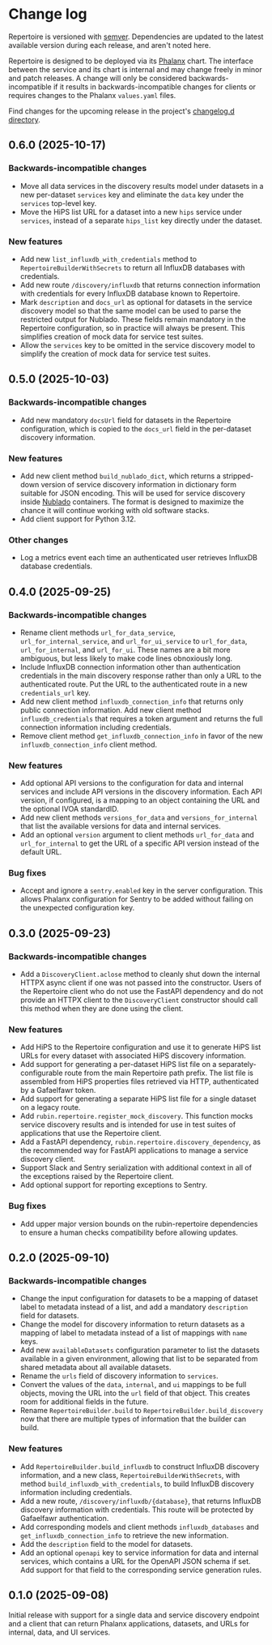 # Change log

Repertoire is versioned with [semver](https://semver.org/).
Dependencies are updated to the latest available version during each release, and aren't noted here.

Repertoire is designed to be deployed via its [Phalanx](https://phalanx.lsst.io/) chart.
The interface between the service and its chart is internal and may change freely in minor and patch releases.
A change will only be considered backwards-incompatible if it results in backwards-incompatible changes for clients or requires changes to the Phalanx `values.yaml` files.

Find changes for the upcoming release in the project's [changelog.d directory](https://github.com/lsst-sqre/repertoire/tree/main/changelog.d/).

<!-- scriv-insert-here -->

<a id='changelog-0.6.0'></a>
## 0.6.0 (2025-10-17)

### Backwards-incompatible changes

- Move all data services in the discovery results model under datasets in a new per-dataset `services` key and eliminate the `data` key under the `services` top-level key.
- Move the HiPS list URL for a dataset into a new `hips` service under `services`, instead of a separate `hips_list` key directly under the dataset.

### New features

- Add new `list_influxdb_with_credentials` method to `RepertoireBuilderWithSecrets` to return all InfluxDB databases with credentials.
- Add new route `/discovery/influxdb` that returns connection information with credentials for every InfluxDB database known to Repertoire.
- Mark `description` and `docs_url` as optional for datasets in the service discovery model so that the same model can be used to parse the restricted output for Nublado. These fields remain mandatory in the Repertoire configuration, so in practice will always be present. This simplifies creation of mock data for service test suites.
- Allow the `services` key to be omitted in the service discovery model to simplify the creation of mock data for service test suites.

<a id='changelog-0.5.0'></a>
## 0.5.0 (2025-10-03)

### Backwards-incompatible changes

- Add new mandatory `docsUrl` field for datasets in the Repertoire configuration, which is copied to the `docs_url` field in the per-dataset discovery information.

### New features

- Add new client method `build_nublado_dict`, which returns a stripped-down version of service discovery information in dictionary form suitable for JSON encoding. This will be used for service discovery inside [Nublado](https://nublado.lsst.io/) containers. The format is designed to maximize the chance it will continue working with old software stacks.
- Add client support for Python 3.12.

### Other changes

- Log a metrics event each time an authenticated user retrieves InfluxDB database credentials.

<a id='changelog-0.4.0'></a>
## 0.4.0 (2025-09-25)

### Backwards-incompatible changes

- Rename client methods `url_for_data_service`, `url_for_internal_service`, and `url_for_ui_service` to `url_for_data`, `url_for_internal`, and `url_for_ui`. These names are a bit more ambiguous, but less likely to make code lines obnoxiously long.
- Include InfluxDB connection information other than authentication credentials in the main discovery response rather than only a URL to the authenticated route. Put the URL to the authenticated route in a new `credentials_url` key.
- Add new client method `influxdb_connection_info` that returns only public connection information. Add new client method `influxdb_credentials` that requires a token argument and returns the full connection information including credentials.
- Remove client method `get_influxdb_connection_info` in favor of the new `influxdb_connection_info` client method.

### New features

- Add optional API versions to the configuration for data and internal services and include API versions in the discovery information. Each API version, if configured, is a mapping to an object containing the URL and the optional IVOA standardID.
- Add new client methods `versions_for_data` and `versions_for_internal` that list the available versions for data and internal services.
- Add an optional `version` argument to client methods `url_for_data` and `url_for_internal` to get the URL of a specific API version instead of the default URL.

### Bug fixes

- Accept and ignore a `sentry.enabled` key in the server configuration. This allows Phalanx configuration for Sentry to be added without failing on the unexpected configuration key.

<a id='changelog-0.3.0'></a>
## 0.3.0 (2025-09-23)

### Backwards-incompatible changes

- Add a `DiscoveryClient.aclose` method to cleanly shut down the internal HTTPX async client if one was not passed into the constructor. Users of the Repertoire client who do not use the FastAPI dependency and do not provide an HTTPX client to the `DiscoveryClient` constructor should call this method when they are done using the client.

### New features

- Add HiPS to the Repertoire configuration and use it to generate HiPS list URLs for every dataset with associated HiPS discovery information.
- Add support for generating a per-dataset HiPS list file on a separately-configurable route from the main Repertoire path prefix. The list file is assembled from HiPS properties files retrieved via HTTP, authenticated by a Gafaelfawr token.
- Add support for generating a separate HiPS list file for a single dataset on a legacy route.
- Add `rubin.repertoire.register_mock_discovery`. This function mocks service discovery results and is intended for use in test suites of applications that use the Repertoire client.
- Add a FastAPI dependency, `rubin.repertoire.discovery_dependency`, as the recommended way for FastAPI applications to manage a service discovery client.
- Support Slack and Sentry serialization with additional context in all of the exceptions raised by the Repertoire client.
- Add optional support for reporting exceptions to Sentry.

### Bug fixes

- Add upper major version bounds on the rubin-repertoire dependencies to ensure a human checks compatibility before allowing updates.

<a id='changelog-0.2.0'></a>
## 0.2.0 (2025-09-10)

### Backwards-incompatible changes

- Change the input configuration for datasets to be a mapping of dataset label to metadata instead of a list, and add a mandatory `description` field for datasets.
- Change the model for discovery information to return datasets as a mapping of label to metadata instead of a list of mappings with `name` keys.
- Add new `availableDatasets` configuration parameter to list the datasets available in a given environment, allowing that list to be separated from shared metadata about all available datasets.
- Rename the `urls` field of discovery information to `services`.
- Convert the values of the `data`, `internal`, and `ui` mappings to be full objects, moving the URL into the `url` field of that object. This creates room for additional fields in the future.
- Rename `RepertoireBuilder.build` to `RepertoireBuilder.build_discovery` now that there are multiple types of information that the builder can build.

### New features

- Add `RepertoireBuilder.build_influxdb` to construct InfluxDB discovery information, and a new class, `RepertoireBuilderWithSecrets`, with method `build_influxdb_with_credentials`, to build InfluxDB discovery information including credentials.
- Add a new route, `/discovery/influxdb/{database}`, that returns InfluxDB discovery information with credentials. This route will be protected by Gafaelfawr authentication.
- Add corresponding models and client methods `influxdb_databases` and `get_influxdb_connection_info` to retrieve the new information.
- Add the `description` field to the model for datasets.
- Add an optional `openapi` key to service information for data and internal services, which contains a URL for the OpenAPI JSON schema if set. Add support for that field to the corresponding service generation rules.

<a id='changelog-0.1.0'></a>
## 0.1.0 (2025-09-08)

Initial release with support for a single data and service discovery endpoint and a client that can return Phalanx applications, datasets, and URLs for internal, data, and UI services.
